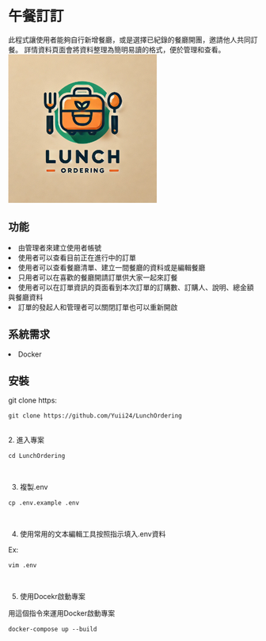 <h1>午餐訂訂</h1>
此程式讓使用者能夠自行新增餐廳，或是選擇已紀錄的餐廳開團，邀請他人共同訂餐。
詳情資料頁面會將資料整理為簡明易讀的格式，便於管理和查看。
<br>

<img src="LunchOrdering.png" style="width: 300px; height: 300px;">

<h2>功能</h2>
<li>由管理者來建立使用者帳號</li>
<li>使用者可以查看目前正在進行中的訂單</li>
<li>使用者可以查看餐廳清單、建立一間餐廳的資料或是編輯餐廳</li>
<li>只用者可以在喜歡的餐廳開請訂單供大家一起來訂餐</li>
<li>使用者可以在訂單資訊的頁面看到本次訂單的訂購數、訂購人、說明、總金額與餐廳資料</li>
<li>訂單的發起人和管理者可以關閉訂單也可以重新開啟</li>

<h2>系統需求</h2>

<li>Docker</li>

<h2>安裝</h2>

git clone https:

```
git clone https://github.com/Yuii24/LunchOrdering
```
<br>
2. 進入專案

```
cd LunchOrdering
```
<br>

3. 複製.env

```
cp .env.example .env
```

<br>

4. 使用常用的文本編輯工具按照指示填入.env資料  

Ex:
```
vim .env
```

<br />

5. 使用Docekr啟動專案

用這個指令來運用Docker啟動專案
```
docker-compose up --build
```
